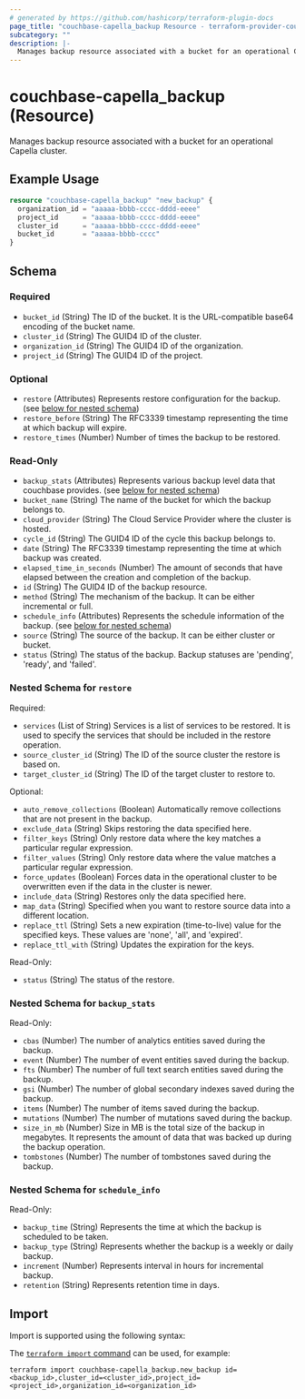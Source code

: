 ```yaml
---
# generated by https://github.com/hashicorp/terraform-plugin-docs
page_title: "couchbase-capella_backup Resource - terraform-provider-couchbase-capella"
subcategory: ""
description: |-
  Manages backup resource associated with a bucket for an operational Capella cluster.
---
```


# couchbase-capella_backup (Resource)

Manages backup resource associated with a bucket for an operational Capella cluster.

## Example Usage

```terraform
resource "couchbase-capella_backup" "new_backup" {
  organization_id = "aaaaa-bbbb-cccc-dddd-eeee"
  project_id      = "aaaaa-bbbb-cccc-dddd-eeee"
  cluster_id      = "aaaaa-bbbb-cccc-dddd-eeee"
  bucket_id       = "aaaaa-bbbb-cccc"
}
```

<!-- schema generated by tfplugindocs -->
## Schema

### Required

- `bucket_id` (String) The ID of the bucket. It is the URL-compatible base64 encoding of the bucket name.
- `cluster_id` (String) The GUID4 ID of the cluster.
- `organization_id` (String) The GUID4 ID of the organization.
- `project_id` (String) The GUID4 ID of the project.

### Optional

- `restore` (Attributes) Represents restore configuration for the backup. (see [below for nested schema](#nestedatt--restore))
- `restore_before` (String) The RFC3339 timestamp representing the time at which backup will expire.
- `restore_times` (Number) Number of times the backup to be restored.

### Read-Only

- `backup_stats` (Attributes) Represents various backup level data that couchbase provides. (see [below for nested schema](#nestedatt--backup_stats))
- `bucket_name` (String) The name of the bucket for which the backup belongs to.
- `cloud_provider` (String) The Cloud Service Provider where the cluster is hosted.
- `cycle_id` (String) The GUID4 ID of the cycle this backup belongs to.
- `date` (String) The RFC3339 timestamp representing the time at which backup was created.
- `elapsed_time_in_seconds` (Number) The amount of seconds that have elapsed between the creation and completion of the backup.
- `id` (String) The GUID4 ID of the backup resource.
- `method` (String) The mechanism of the backup. It can be either incremental or full.
- `schedule_info` (Attributes) Represents the schedule information of the backup. (see [below for nested schema](#nestedatt--schedule_info))
- `source` (String) The source of the backup. It can be either cluster or bucket.
- `status` (String) The status of the backup. Backup statuses are 'pending', 'ready', and 'failed'.

<a id="nestedatt--restore"></a>
### Nested Schema for `restore`

Required:

- `services` (List of String) Services is a list of services to be restored. It is used to specify the services that should be included in the restore operation.
- `source_cluster_id` (String) The ID of the source cluster the restore is based on.
- `target_cluster_id` (String) The ID of the target cluster to restore to.

Optional:

- `auto_remove_collections` (Boolean) Automatically remove collections that are not present in the backup.
- `exclude_data` (String) Skips restoring the data specified here.
- `filter_keys` (String) Only restore data where the key matches a particular regular expression.
- `filter_values` (String) Only restore data where the value matches a particular regular expression.
- `force_updates` (Boolean) Forces data in the operational cluster to be overwritten even if the data in the cluster is newer.
- `include_data` (String) Restores only the data specified here.
- `map_data` (String) Specified when you want to restore source data into a different location.
- `replace_ttl` (String) Sets a new expiration (time-to-live) value for the specified keys. These values are 'none', 'all', and 'expired'.
- `replace_ttl_with` (String) Updates the expiration for the keys.

Read-Only:

- `status` (String) The status of the restore.


<a id="nestedatt--backup_stats"></a>
### Nested Schema for `backup_stats`

Read-Only:

- `cbas` (Number) The number of analytics entities saved during the backup.
- `event` (Number) The number of event entities saved during the backup.
- `fts` (Number) The number of full text search entities saved during the backup.
- `gsi` (Number) The number of global secondary indexes saved during the backup.
- `items` (Number) The number of items saved during the backup.
- `mutations` (Number) The number of mutations saved during the backup.
- `size_in_mb` (Number) Size in MB is the total size of the backup in megabytes. It represents the amount of data that was backed up during the backup operation.
- `tombstones` (Number) The number of tombstones saved during the backup.


<a id="nestedatt--schedule_info"></a>
### Nested Schema for `schedule_info`

Read-Only:

- `backup_time` (String) Represents the time at which the backup is scheduled to be taken.
- `backup_type` (String) Represents whether the backup is a weekly or daily backup.
- `increment` (Number) Represents interval in hours for incremental backup.
- `retention` (String) Represents retention time in days.

## Import

Import is supported using the following syntax:

The [`terraform import` command](https://developer.hashicorp.com/terraform/cli/commands/import) can be used, for example:

```shell
terraform import couchbase-capella_backup.new_backup id=<backup_id>,cluster_id=<cluster_id>,project_id=<project_id>,organization_id=<organization_id>
```

